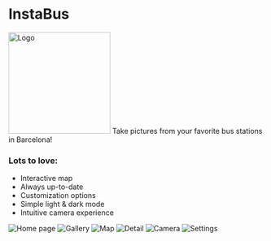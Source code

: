 # InstaBus
<img src="https://i.imgur.com/garhKcX.png" alt="Logo" width="200px">
Take pictures from your favorite bus stations in Barcelona!

### Lots to love:
- Interactive map
- Always up-to-date
- Customization options
- Simple light & dark mode
- Intuitive camera experience

![Home page](https://i.imgur.com/1OCjU0p.png)
![Gallery](https://i.imgur.com/bmlPWj2.png)
![Map](https://i.imgur.com/QtArALO.png)
![Detail](https://i.imgur.com/2Lpw2pC.png)
![Camera](https://i.imgur.com/IW2NDre.png)
![Settings](https://i.imgur.com/kruPiaw.png)
